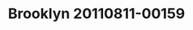 ---
ee_id_thing: '4343'
site: '1'
type: '2'
inv_num: 2016-021
url: 2016-021-brooklyn-20110811-00159
title: Brooklyn 20110811-00159
year: '2016'
display_year: '2016'
medium: Chromogenic print
dims: 168 x 95.8 x 4 cm
pitch: ''
ps: ''
live_url: ''
related: ''
youtube: ''
related_code: ''
imgs: brooklyn-20110811-00159-2016-021-full-database-JH.jpg
subheading: ''
download: ''
add_credit: ''
commission: ''
layout: things-i-made
---
